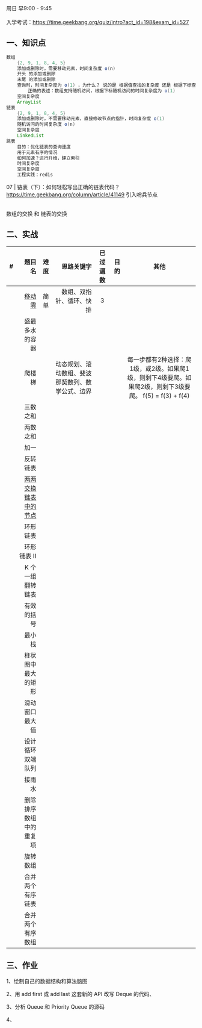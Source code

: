 

周日  早9:00 - 9:45  
<br>
入学考试：https://time.geekbang.org/quiz/intro?act_id=198&exam_id=527


## 一、知识点

```java
数组
    {2, 9, 1, 8, 4, 5}
    添加或删除时，需要移动元素，时间复杂度 o(n)
    开头 的添加或删除
    末尾 的添加或删除
    查询时，时间复杂度为 o(1) ，为什么？ 说的是 根据值查找的复杂度 还是 根据下标查找的复杂度 ？
        正确的表述：数组支持随机访问，根据下标随机访问的时间复杂度为 o(1)
    空间复杂度
    ArrayList
链表
    {2, 9, 1, 8, 4, 5}
    添加或删除时，不需要移动元素，直接修改节点的指针，时间复杂度 o(1)
    随机访问的时间复杂度 o(n)
    空间复杂度
    LinkedList
跳表
    目的：优化链表的查询速度
    用于元素有序的情况
    如何加速？进行升维，建立索引
    时间复杂度
    空间复杂度
    工程实践：redis
```

07 | 链表（下）：如何轻松写出正确的链表代码？
<br> https://time.geekbang.org/column/article/41149
    引入哨兵节点

<br>
数组的交换 和 链表的交换


## 二、实战


| #       |   题目名   |   难度  |  思路关键字   |  已过遍数    |   目的  |  其他    |
| --------   | -----:  | :----:  | -----:  | :----:  | -----:  | :----:  |
|    |  [移动零](https://leetcode-cn.com/problems/move-zeroes/)  |    简单   |   数组、双指针、循环、快排  |  3   |     |       |
|    |  盛最多水的容器  |        |     |   |       |        |
|    |  爬楼梯  |        |   动态规划、滚动数组、斐波那契数列、数学公式、边界  |   |       |   每一步都有2种选择：爬1级，或2级。如果爬1级，则剩下4级要爬。如果爬2级，则剩下3级要爬。 f(5) = f(3) + f(4)    |
|   |  三数之和  |        |     |   |       |        |
|     |  两数之和  |        |     |   |       |        |
|     |  加一  |       |     |   |       |        |
|    |  反转链表  |        |     |   |        |        |
|     |  [两两交换链表中的节点](https://leetcode-cn.com/problems/swap-nodes-in-pairs/)  |        |     |   |       |        |
|     |  环形链表  |       |     |   |        |        |
|     |  环形链表 II  |        |     |   |       |        |
|     |  K 个一组翻转链表  |        |     |   |        |        |
|     |  有效的括号  |        |     |   |        |        |
|     |  最小栈  |        |     |   |        |        |
|    |  柱状图中最大的矩形  |        |     |   |       |        |
|     |  滑动窗口最大值  |        |     |   |       |        |
|    |  设计循环双端队列  |        |     |   |       |        |
|     |  接雨水  |        |     |   |        |        |
|     |  删除排序数组中的重复项  |        |     |   |        |        |
|     |  旋转数组  |        |     |   |        |        |
|    |  合并两个有序链表  |        |     |   |        |        |
|    |  合并两个有序数组  |        |     |   |        |        |


## 三、作业

1、绘制自己的数据结构和算法脑图

2、用 add first 或 add last 这套新的 API 改写 Deque 的代码、

3、分析 Queue 和 Priority Queue 的源码

4、










        


